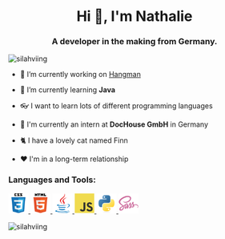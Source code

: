 <h1 align="center">Hi 👋, I'm Nathalie</h1>
<h3 align="center">A developer in the making from Germany.</h3>

<p align="left"> <img src="https://komarev.com/ghpvc/?username=silahviing&label=Profile%20views&color=0e75b6&style=flat" alt="silahviing" /> </p>

- 🔭 I’m currently working on [Hangman](https://github.com/Silahviing/Hangman)

- 🌱 I’m currently learning **Java**

- 👓 I want to learn lots of different programming languages

- 💼 I'm currently an intern at **DocHouse GmbH** in Germany

- 🐈 I have a lovely cat named Finn

- ❤️ I'm in a long-term relationship


<h3 align="left">Languages and Tools:</h3>
<p align="left"> <a href="https://www.w3schools.com/css/" target="_blank"> <img src="https://raw.githubusercontent.com/devicons/devicon/master/icons/css3/css3-original-wordmark.svg" alt="css3" width="40" height="40"/> </a> <a href="https://www.w3.org/html/" target="_blank"> <img src="https://raw.githubusercontent.com/devicons/devicon/master/icons/html5/html5-original-wordmark.svg" alt="html5" width="40" height="40"/> </a> <a href="https://www.java.com" target="_blank"> <img src="https://raw.githubusercontent.com/devicons/devicon/master/icons/java/java-original.svg" alt="java" width="40" height="40"/> </a> <a href="https://developer.mozilla.org/en-US/docs/Web/JavaScript" target="_blank"> <img src="https://raw.githubusercontent.com/devicons/devicon/master/icons/javascript/javascript-original.svg" alt="javascript" width="40" height="40"/> </a> <a href="https://www.python.org" target="_blank"> <img src="https://raw.githubusercontent.com/devicons/devicon/master/icons/python/python-original.svg" alt="python" width="40" height="40"/> </a> <a href="https://sass-lang.com" target="_blank"> <img src="https://raw.githubusercontent.com/devicons/devicon/master/icons/sass/sass-original.svg" alt="sass" width="40" height="40"/> </a> </p>

<p><img align="center" src="https://github-readme-streak-stats.herokuapp.com/?user=silahviing&" alt="silahviing" /></p>
